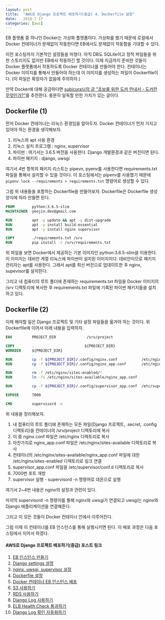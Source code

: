 ```yaml
---
layout: post
title:  "AWS로 Django 프로젝트 배포하기(중급) 4. Dockerfile 설정"
date:   2018-7-17
categories: [aws]
---
```


<p class="intro"><span class="dropcap">E</span>B 플랫폼 중 하나인 Docker는 가상화 플랫폼이다. 가상화를 했기 때문에 로컬에서 Docker 컨테이너가 문제없이 작동한다면 EB에서도 문제없이 작동함을 기대할 수 있다.</p>

이전 포스팅까지 기본적인 설정들을 마쳤다. 아직 DB도 SQLite이고 정적 파일들을 위한 스토리지도 없지만 EB에서 작동하긴 할 것이다. 이제 지금까지 준비한 것들이 Docker 플랫폼에서 작동하도록 Docker 컨테이너를 만들어야 한다. 컨테이너는 Docker 이미지를 통해서 만들어야 하는데 이 이미지를 생성하는 파일이 Dockerfile이다. (이 파일은 확장자가 없음에 주의하자.)

만약 Docker에 대해 궁금하다면 [subicura님의 글 "초보를 위한 도커 안내서 - 도커란 무엇인가?"]를 추천한다. 충분히 일독할 만한 가치가 있는 글이다.

## Dockerfile (1)

먼저 Docker 컨테이너는 리눅스 환경임을 알아두자. Docker 컨테이너가 먼저 가지고 있어야 하는 환경을 생각해보자.

1. 리눅스와 apt 사용 환경
2. 리눅스 설치 프로그램 : nginx, supervisor
3. 파이썬 : 여기서는 3.6.5 버전을 사용한다. Django 개발환경과 같은 버전이면 된다.
4. 파이썬 패키지 : django, uwsgi

여기서 4번 항목의 패키지 리스트는 pipevn, pyenv를 사용한다면 requirements.txt 파일을 통해서 설치할 수 있을 것이다. 이 포스팅에서는 pipenv를 사용했기 때문에 `pipenv lock --requirements > requirements.txt` 명령어로 생성할 수 있다.

그럼 위 내용들을 포함하는 Dockerfile을 만들어보자. Dockerfile은 Dockerfile 생성 양식에 따라 만들면 된다.

```dockerfile
FROM        python:3.6.5-slim
MAINTAINER  yeojin.dev@gmail.com

RUN         apt -y update && apt -y dist-upgrade
RUN         apt -y install build-essential
RUN         apt -y install nginx supervisor

COPY        ./requirements.txt /srv
RUN         pip install -r /srv/requirements.txt
```

위 파일을 보면 Docker에서 제공하는 기본 이미지인 python:3.6.5-slim을 이용한다. 이 이미지는 데비안 계열 리눅스에 파이썬이 설치된 이미지이다. 데비안이므로 패키지 관리자는 apt를 사용한다. 그래서 apt를 최신 버전으로 업데이트한 후 nginx, supevisor를 설치한다.

그리고 내 컴퓨터의 루트 폴더에 존재하는 requirements.txt 파일을 Docker 이미지의 /srv 디렉토리에 복사한 후 requirements.txt 파일에 기록된 파이썬 패키지들을 설치하고 있다.

## Dockerfile (2)

이제 해야할 일은 Django 프로젝트 및 기타 설정 파일들을 옮겨야 하는 것이다. 위 Dockerfile에 이어서 아래 내용을 입력하자.

```dockerfile
ENV         PROJECT_DIR              /srv/project

COPY        .                       ${PROJECT_DIR}
WORKDIR     ${PROJECT_DIR}

RUN         cp -f ${PROJECT_DIR}/.config/nginx.conf           /etc/nginx
RUN         cp -f ${PROJECT_DIR}/.config/nginx_app.conf       /etc/nginx/sites-available

RUN         rm -f /etc/nginx/sites-enabled/*
RUN         ln -fs /etc/nginx/sites-available/nginx_app.conf                    /etc/nginx/sites-enabled

RUN         cp -f ${PROJECT_DIR}/.config/supervisor_app.conf  /etc/supervisor/conf.d

EXPOSE      7000

CMD         supervisord -n
```

위 내용을 정리해보자.

1. 내 컴퓨터의 루트 폴더에 존재하는 모든 파일(Django 프로젝트, .secret, .config 디렉토리)을 컨테이너의 /srv/project 디렉토리에 복사
2. 이 중 nginx.conf 파일은 /etc/nginx 디렉토리로 복사
3. 마찬가지로 nginx_app.conf 파일은 /etc/nginx/sites-available 디렉토리로 복사
4. 컨테이너의 /etc/nginx/sites-available/nginx_app.conf 파일에 대한 /etc/nginx/sites-enabled 디렉토리로 링크 연결
5. supervisor_app.conf 파일을 /etc/supervisor/conf.d 디렉토리로 복사
6. 7000번 포트 개방
7. supervisor 실행 - supervisord -n 명령어로 데몬으로 실행

여기서 2~4번 내용은 nginx의 설정과 관련이 있다.

마지막 supervisord -n 명령어를 통해 nginx와 uwsgi가 연결되고 uwsgi는 nginx와 Django 애플리케이션을 연결해준다.

그리고 이 모든 것들이 Docker 컨테이너 안에서 이루어진다.

그럼 이제 이 컨테이너를 EB 인스턴스를 통해 실행시키면 된다. 이 배포 과정은 다음 포스팅에서 이어서 하겠다.

#### AWS로 Django 프로젝트 배포하기(중급) 포스트 링크

1. [EB 인스턴스 만들기](https://yeojin-dev.github.io/blog/aws-django-intermediate-1/)
2. [Django settings 설정](https://yeojin-dev.github.io/blog/aws-django-intermediate-2/)
3. [nginx, uwsgi, supervisor 설정](https://yeojin-dev.github.io/blog/aws-django-intermediate-3/)
4. [Dockerfile 설정](https://yeojin-dev.github.io/blog/aws-django-intermediate-4/)
5. [Docker 컨테이너 EB 인스턴스 배포](https://yeojin-dev.github.io/blog/aws-django-intermediate-5/)
6. [S3 사용하기](https://yeojin-dev.github.io/blog/aws-django-intermediate-6/)
7. [RDS 사용하기](https://yeojin-dev.github.io/blog/aws-django-intermediate-7/)
8. [Django Log 사용하기](https://yeojin-dev.github.io/blog/aws-django-intermediate-8/)
9. [ELB Health Check 통과하기](https://yeojin-dev.github.io/blog/aws-django-intermediate-9/)
10. [Django Log 확인 자동화하기](https://yeojin-dev.github.io/blog/aws-django-intermediate-10/)

[subicura님의 글 "초보를 위한 도커 안내서 - 도커란 무엇인가?"]:https://subicura.com/2017/01/19/docker-guide-for-beginners-1.html
